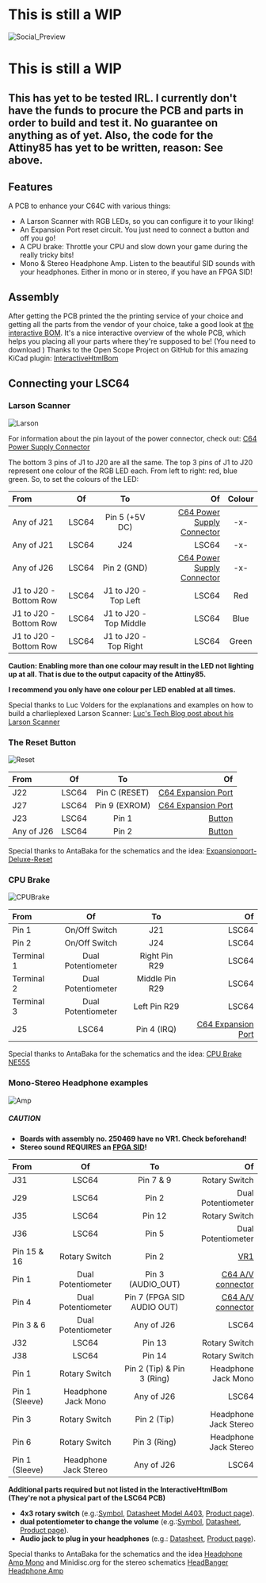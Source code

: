 # **This is still a WIP**
![Social_Preview](images/social_preview_schematic.png)
# **This is still a WIP**

**This has yet to be tested IRL. I currently don't have the funds to procure the PCB and parts in order to build and test it. No guarantee on anything as of yet. Also, the code for the Attiny85 has yet to be written, reason: See above.**
----
## Features

A PCB to enhance your C64C with various things:
- A Larson Scanner with RGB LEDs, so you can configure it to your liking!
- An Expansion Port reset circuit. You just need to connect a button and off you go!
- A CPU brake: Throttle your CPU and slow down your game during the really tricky bits!
- Mono & Stereo Headphone Amp. Listen to the beautiful SID sounds with your headphones. Either in mono or in stereo, if you have an FPGA SID!

## Assembly

After getting the PCB printed the the printing service of your choice and getting all the parts from the vendor of your choice, take a good look at [the interactive BOM](BOMinteractive.html).
It's a nice interactive overview of the whole PCB, which helps you placing all your parts where they're supposed to be! (You need to download )
Thanks to the Open Scope Project on GitHub for this amazing KiCad plugin: [InteractiveHtmlBom](https://github.com/openscopeproject/InteractiveHtmlBom)

## Connecting your LSC64

### Larson Scanner

![Larson](images/Larson-Scanner.PNG)

For information about the pin layout of the power connector, check out: [C64 Power Supply Connector](https://www.c64-wiki.com/wiki/Power_Supply_Connector)

The bottom 3 pins of J1 to J20 are all the same. The top 3 pins of J1 to J20 represent one colour of the RGB LED each.
From left to right: red, blue green.
So, to set the colours of the LED:

| From                  | Of                   | To                        | Of                                                                                | Colour |
|:----------------------|:--------------------:|:-------------------------:|----------------------------------------------------------------------------------:|:------:|
| Any of J21            | LSC64                | Pin 5 (+5V DC)            | [C64 Power Supply Connector](https://www.c64-wiki.com/wiki/Power_Supply_Connector)| -x-    |
| Any of J21            | LSC64                | J24                       | LSC64                                                                             | -x-    |
| Any of J26            | LSC64                | Pin 2 (GND)               | [C64 Power Supply Connector](https://www.c64-wiki.com/wiki/Power_Supply_Connector)| -x-    |
| J1 to J20 - Bottom Row| LSC64                | J1 to J20 - Top Left      | LSC64                                                                             | Red    |
| J1 to J20 - Bottom Row| LSC64                | J1 to J20 - Top Middle    | LSC64                                                                             | Blue   |
| J1 to J20 - Bottom Row| LSC64                | J1 to J20 - Top Right     | LSC64                                                                             | Green  |

**Caution: Enabling more than one colour may result in the LED not lighting up at all. That is due to the output capacity of the Attiny85.**

**I recommend you only have one colour per LED enabled at all times.**

Special thanks to Luc Volders for the explanations and examples on how to build a charlieplexed Larson Scanner: [Luc's Tech Blog post about his Larson Scanner](https://lucstechblog.blogspot.com/2017/09/charlieplexing.html)

### The Reset Button

![Reset](images/Expansionport-Deluxe-Reset.PNG)

| From          | Of                   | To                        | Of                                                                                                      |
|:--------------|:--------------------:|:-------------------------:|--------------------------------------------------------------------------------------------------------:|
| J22           | LSC64                | Pin C (RESET)             | [C64 Expansion Port](https://www.c64-wiki.com/wiki/Expansion_Port)                                      |
| J27           | LSC64                | Pin 9 (EXROM)             | [C64 Expansion Port](https://www.c64-wiki.com/wiki/Expansion_Port)                                      |
| J23           | LSC64                | Pin 1                     | [Button](https://www.digikey.de/product-detail/de/e-switch/RP3502MABLK/EG1932-ND/280450?cur=EUR&lang=de)|
| Any of J26    | LSC64                | Pin 2                     | [Button](https://www.digikey.de/product-detail/de/e-switch/RP3502MABLK/EG1932-ND/280450?cur=EUR&lang=de)|

Special thanks to AntaBaka for the schematics and the idea: [Expansionport-Deluxe-Reset](http://pitsch.de/stuff/c64/index_c64.htm#A24)

### CPU Brake

![CPUBrake](images/NE555-CPU-Brake.PNG)

| From          | Of                   | To                        | Of                                                                |
|:--------------|:--------------------:|:-------------------------:|------------------------------------------------------------------:|
| Pin 1         | On/Off Switch        | J21                       | LSC64                                                             |
| Pin 2         | On/Off Switch        | J24                       | LSC64                                                             |
| Terminal 1    | Dual Potentiometer   | Right Pin R29             | LSC64                                                             |
| Terminal 2    | Dual Potentiometer   | Middle Pin R29            | LSC64                                                             |
| Terminal 3    | Dual Potentiometer   | Left Pin R29              | LSC64                                                             |
| J25           | LSC64                | Pin 4 (IRQ)               | [C64 Expansion Port](https://www.c64-wiki.com/wiki/Expansion_Port)|

Special thanks to AntaBaka for the schematics and the idea: [CPU Brake NE555](http://pitsch.de/stuff/c64/index_c64.htm#A41)

### Mono-Stereo Headphone examples

![Amp](images/Mono-Stereo-Headphone-Amp.PNG)

##### CAUTION
- **Boards with assembly no. 250469 have no VR1. Check beforehand!**
- **Stereo sound REQUIRES an [FPGA SID](https://webstore.kryoflux.com/catalog/product_info.php?cPath=27&products_id=63&language=en)!**

| From          | Of                   | To                        | Of                                                         |
|:--------------|:--------------------:|:-------------------------:|-----------------------------------------------------------:|
| J31           | LSC64                | Pin 7 & 9                 | Rotary Switch                                              |
| J29           | LSC64                | Pin 2                     | Dual Potentiometer                                         |
| J35           | LSC64                | Pin 12                    | Rotary Switch                                              |
| J36           | LSC64                | Pin 5                     | Dual Potentiometer                                         |
| Pin 15 & 16   | Rotary Switch        | Pin 2                     | [VR1](images/Amp_Power_Supply.PNG)                         |
| Pin 1         | Dual Potentiometer   | Pin 3 (AUDIO_OUT)         | [C64 A/V connector](https://www.c64-wiki.com/wiki/A/V_Jack)|
| Pin 4         | Dual Potentiometer   | Pin 7 (FPGA SID AUDIO OUT)| [C64 A/V connector](https://www.c64-wiki.com/wiki/A/V_Jack)|
| Pin 3 & 6     | Dual Potentiometer   | Any of J26                | LSC64                                                      |
| J32           | LSC64                | Pin 13                    | Rotary Switch                                              |
| J38           | LSC64                | Pin 14                    | Rotary Switch                                              |
| Pin 1         | Rotary Switch        | Pin 2 (Tip) & Pin 3 (Ring)| Headphone Jack Mono                                        |
| Pin 1 (Sleeve)| Headphone Jack Mono  | Any of J26                | LSC64                                                      |
| Pin 3         | Rotary Switch        | Pin 2 (Tip)               | Headphone Jack Stereo                                      |
| Pin 6         | Rotary Switch        | Pin 3 (Ring)              | Headphone Jack Stereo                                      |
| Pin 1 (Sleeve)| Headphone Jack Stereo| Any of J26                | LSC64                                                      |

**Additional parts required but not listed in the InteractiveHtmlBom (They're not a physical part of the LSC64 PCB)**
- **4x3 rotary switch** (e.g.:[Symbol](images/Rotary_Switch4x3.PNG), [Datasheet Model A403](https://dznh3ojzb2azq.cloudfront.net/products/Rotary/A/documents/datasheet.pdf), [Product page](https://www.digikey.de/product-detail/de/c-k/A40315RNZQ/CKC7008-ND/181440)).
- **dual potentiometer to change the volume** (e.g.:[Symbol](images/Dual_Potentiometer.PNG), [Datasheet](https://www.bourns.com/docs/Product-Datasheets/PDB18.pdf), [Product page](https://www.digikey.de/product-detail/de/bourns-inc/PDB182-K430K-104A/PDB182-K430K-104A-ND/3780721)).
- **Audio jack to plug in your headphones** (e.g.: [Datasheet](https://us.schurter.com/bundles/snceschurter/epim/_ProdPool_/newDS/en/typ_4832.2300.pdf), [Product page](https://www.digikey.de/product-detail/de/schurter-inc/4832-2300/486-3419-ND/1731055)).

Special thanks to AntaBaka for the schematics and the idea [Headphone Amp Mono](http://pitsch.de/stuff/c64/index_amp.htm) and Minidisc.org for the stereo schematics [HeadBanger Headphone Amp](http://www.minidisc.org/headbanger.html)
